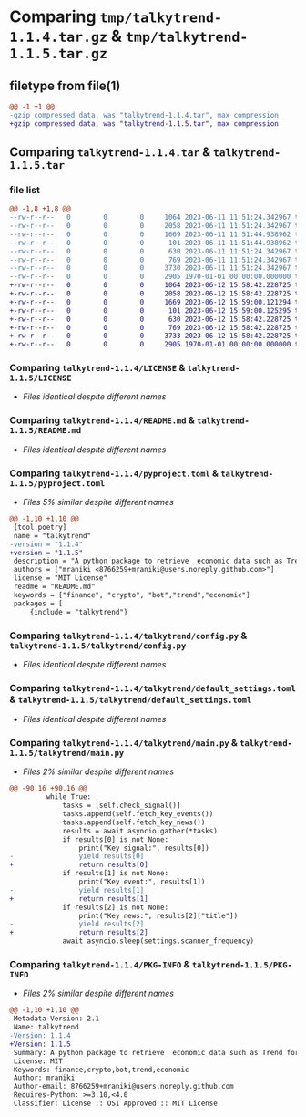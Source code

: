 # Comparing `tmp/talkytrend-1.1.4.tar.gz` & `tmp/talkytrend-1.1.5.tar.gz`

## filetype from file(1)

```diff
@@ -1 +1 @@
-gzip compressed data, was "talkytrend-1.1.4.tar", max compression
+gzip compressed data, was "talkytrend-1.1.5.tar", max compression
```

## Comparing `talkytrend-1.1.4.tar` & `talkytrend-1.1.5.tar`

### file list

```diff
@@ -1,8 +1,8 @@
--rw-r--r--   0        0        0     1064 2023-06-11 11:51:24.342967 talkytrend-1.1.4/LICENSE
--rw-r--r--   0        0        0     2058 2023-06-11 11:51:24.342967 talkytrend-1.1.4/README.md
--rw-r--r--   0        0        0     1669 2023-06-11 11:51:44.938962 talkytrend-1.1.4/pyproject.toml
--rw-r--r--   0        0        0      101 2023-06-11 11:51:44.938962 talkytrend-1.1.4/talkytrend/__init__.py
--rw-r--r--   0        0        0      630 2023-06-11 11:51:24.342967 talkytrend-1.1.4/talkytrend/config.py
--rw-r--r--   0        0        0      769 2023-06-11 11:51:24.342967 talkytrend-1.1.4/talkytrend/default_settings.toml
--rw-r--r--   0        0        0     3730 2023-06-11 11:51:24.342967 talkytrend-1.1.4/talkytrend/main.py
--rw-r--r--   0        0        0     2905 1970-01-01 00:00:00.000000 talkytrend-1.1.4/PKG-INFO
+-rw-r--r--   0        0        0     1064 2023-06-12 15:58:42.228725 talkytrend-1.1.5/LICENSE
+-rw-r--r--   0        0        0     2058 2023-06-12 15:58:42.228725 talkytrend-1.1.5/README.md
+-rw-r--r--   0        0        0     1669 2023-06-12 15:59:00.121294 talkytrend-1.1.5/pyproject.toml
+-rw-r--r--   0        0        0      101 2023-06-12 15:59:00.125295 talkytrend-1.1.5/talkytrend/__init__.py
+-rw-r--r--   0        0        0      630 2023-06-12 15:58:42.228725 talkytrend-1.1.5/talkytrend/config.py
+-rw-r--r--   0        0        0      769 2023-06-12 15:58:42.228725 talkytrend-1.1.5/talkytrend/default_settings.toml
+-rw-r--r--   0        0        0     3733 2023-06-12 15:58:42.228725 talkytrend-1.1.5/talkytrend/main.py
+-rw-r--r--   0        0        0     2905 1970-01-01 00:00:00.000000 talkytrend-1.1.5/PKG-INFO
```

### Comparing `talkytrend-1.1.4/LICENSE` & `talkytrend-1.1.5/LICENSE`

 * *Files identical despite different names*

### Comparing `talkytrend-1.1.4/README.md` & `talkytrend-1.1.5/README.md`

 * *Files identical despite different names*

### Comparing `talkytrend-1.1.4/pyproject.toml` & `talkytrend-1.1.5/pyproject.toml`

 * *Files 5% similar despite different names*

```diff
@@ -1,10 +1,10 @@
 [tool.poetry]
 name = "talkytrend"
-version = "1.1.4"
+version = "1.1.5"
 description = "A python package to retrieve  economic data such as Trend for any financial symbol."
 authors = ["mraniki <8766259+mraniki@users.noreply.github.com>"]
 license = "MIT License"
 readme = "README.md"
 keywords = ["finance", "crypto", "bot","trend","economic"]
 packages = [
     {include = "talkytrend"}
```

### Comparing `talkytrend-1.1.4/talkytrend/config.py` & `talkytrend-1.1.5/talkytrend/config.py`

 * *Files identical despite different names*

### Comparing `talkytrend-1.1.4/talkytrend/default_settings.toml` & `talkytrend-1.1.5/talkytrend/default_settings.toml`

 * *Files identical despite different names*

### Comparing `talkytrend-1.1.4/talkytrend/main.py` & `talkytrend-1.1.5/talkytrend/main.py`

 * *Files 2% similar despite different names*

```diff
@@ -90,16 +90,16 @@
         while True:
             tasks = [self.check_signal()]
             tasks.append(self.fetch_key_events())
             tasks.append(self.fetch_key_news())
             results = await asyncio.gather(*tasks)
             if results[0] is not None:
                 print("Key signal:", results[0])
-                yield results[0]
+                return results[0]
             if results[1] is not None:
                 print("Key event:", results[1])
-                yield results[1]
+                return results[1]
             if results[2] is not None:
                 print("Key news:", results[2]["title"])
-                yield results[2]
+                return results[2]
             await asyncio.sleep(settings.scanner_frequency)
```

### Comparing `talkytrend-1.1.4/PKG-INFO` & `talkytrend-1.1.5/PKG-INFO`

 * *Files 2% similar despite different names*

```diff
@@ -1,10 +1,10 @@
 Metadata-Version: 2.1
 Name: talkytrend
-Version: 1.1.4
+Version: 1.1.5
 Summary: A python package to retrieve  economic data such as Trend for any financial symbol.
 License: MIT
 Keywords: finance,crypto,bot,trend,economic
 Author: mraniki
 Author-email: 8766259+mraniki@users.noreply.github.com
 Requires-Python: >=3.10,<4.0
 Classifier: License :: OSI Approved :: MIT License
```

